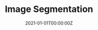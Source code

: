 ---
title: Image Segmentation
summary: A fast video background subtraction that generates mask of moving foreground objects for surveillance videos using Kernel Density Estimation and thresholding

tags:
  - Statistics
date: '2021-01-01T00:00:00Z'

# Optional external URL for project (replaces project detail page).
external_link: 'https://rishidarkdevil.github.io/Background-Subtraction-KDE/Background-Separation.html'

image:
  caption: Photo by rawpixel on Unsplash
  focal_point: Smart

# links:
#   - icon: twitter
#     icon_pack: fab
#     name: Follow
#     url: https://twitter.com/georgecushen
url_code: 'https://github.com/RishiDarkDevil/Background-Subtraction-KDE'
url_pdf: 'https://medium.com/@rishidarkdevil/kernel-density-estimation-a-gentle-introduction-to-non-parametric-statistics-6a5259d26eff'
url_slides: ''
url_video: ''

# Slides (optional).
#   Associate this project with Markdown slides.
#   Simply enter your slide deck's filename without extension.
#   E.g. `slides = "example-slides"` references `content/slides/example-slides.md`.
#   Otherwise, set `slides = ""`.
# slides: example
---